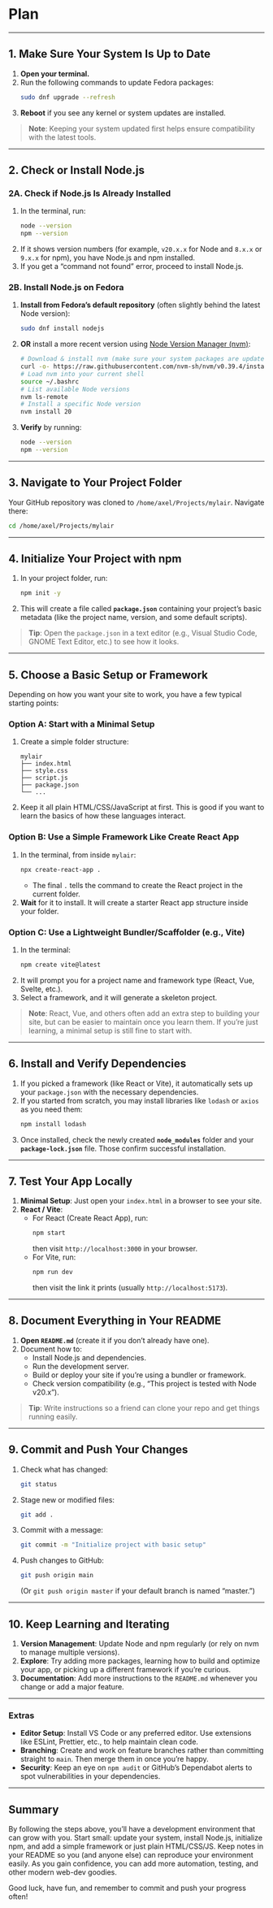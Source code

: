 # Plan

---

## 1. Make Sure Your System Is Up to Date
1. **Open your terminal.**  
2. Run the following commands to update Fedora packages:  
   ```bash
   sudo dnf upgrade --refresh
   ```
3. **Reboot** if you see any kernel or system updates are installed.

> **Note**: Keeping your system updated first helps ensure compatibility with the latest tools.

---

## 2. Check or Install Node.js

### 2A. Check if Node.js Is Already Installed
1. In the terminal, run:
   ```bash
   node --version
   npm --version
   ```
2. If it shows version numbers (for example, `v20.x.x` for Node and `8.x.x` or `9.x.x` for npm), you have Node.js and npm installed.  
3. If you get a “command not found” error, proceed to install Node.js.

### 2B. Install Node.js on Fedora
1. **Install from Fedora’s default repository** (often slightly behind the latest Node version):  
   ```bash
   sudo dnf install nodejs
   ```
2. **OR** install a more recent version using [Node Version Manager (nvm)](https://github.com/nvm-sh/nvm):
   ```bash
   # Download & install nvm (make sure your system packages are updated).
   curl -o- https://raw.githubusercontent.com/nvm-sh/nvm/v0.39.4/install.sh | bash
   # Load nvm into your current shell
   source ~/.bashrc
   # List available Node versions
   nvm ls-remote
   # Install a specific Node version
   nvm install 20
   ```
3. **Verify** by running:
   ```bash
   node --version
   npm --version
   ```

---

## 3. Navigate to Your Project Folder
Your GitHub repository was cloned to `/home/axel/Projects/mylair`. Navigate there:
```bash
cd /home/axel/Projects/mylair
```

---

## 4. Initialize Your Project with npm
1. In your project folder, run:
   ```bash
   npm init -y
   ```
2. This will create a file called **`package.json`** containing your project’s basic metadata (like the project name, version, and some default scripts).

> **Tip**: Open the `package.json` in a text editor (e.g., Visual Studio Code, GNOME Text Editor, etc.) to see how it looks.

---

## 5. Choose a Basic Setup or Framework
Depending on how you want your site to work, you have a few typical starting points:

### Option A: Start with a Minimal Setup
1. Create a simple folder structure:
   ```
   mylair
   ├── index.html
   ├── style.css
   ├── script.js
   ├── package.json
   └── ...
   ```
2. Keep it all plain HTML/CSS/JavaScript at first. This is good if you want to learn the basics of how these languages interact.

### Option B: Use a Simple Framework Like Create React App
1. In the terminal, from inside `mylair`:
   ```bash
   npx create-react-app .
   ```
   - The final `.` tells the command to create the React project in the current folder.
2. **Wait** for it to install. It will create a starter React app structure inside your folder.

### Option C: Use a Lightweight Bundler/Scaffolder (e.g., Vite)
1. In the terminal:
   ```bash
   npm create vite@latest
   ```
2. It will prompt you for a project name and framework type (React, Vue, Svelte, etc.).  
3. Select a framework, and it will generate a skeleton project.

> **Note**: React, Vue, and others often add an extra step to building your site, but can be easier to maintain once you learn them. If you’re just learning, a minimal setup is still fine to start with.

---

## 6. Install and Verify Dependencies
1. If you picked a framework (like React or Vite), it automatically sets up your `package.json` with the necessary dependencies.  
2. If you started from scratch, you may install libraries like `lodash` or `axios` as you need them:
   ```bash
   npm install lodash
   ```
3. Once installed, check the newly created **`node_modules`** folder and your **`package-lock.json`** file. Those confirm successful installation.

---

## 7. Test Your App Locally
1. **Minimal Setup**: Just open your `index.html` in a browser to see your site.  
2. **React / Vite**:
   - For React (Create React App), run:
     ```bash
     npm start
     ```
     then visit `http://localhost:3000` in your browser.
   - For Vite, run:
     ```bash
     npm run dev
     ```
     then visit the link it prints (usually `http://localhost:5173`).

---

## 8. Document Everything in Your README
1. **Open `README.md`** (create it if you don’t already have one).  
2. Document how to:
   - Install Node.js and dependencies.
   - Run the development server.
   - Build or deploy your site if you’re using a bundler or framework.
   - Check version compatibility (e.g., “This project is tested with Node v20.x”).

> **Tip**: Write instructions so a friend can clone your repo and get things running easily.

---

## 9. Commit and Push Your Changes
1. Check what has changed:
   ```bash
   git status
   ```
2. Stage new or modified files:
   ```bash
   git add .
   ```
3. Commit with a message:
   ```bash
   git commit -m "Initialize project with basic setup"
   ```
4. Push changes to GitHub:
   ```bash
   git push origin main
   ```
   (Or `git push origin master` if your default branch is named “master.”)

---

## 10. Keep Learning and Iterating
1. **Version Management**: Update Node and npm regularly (or rely on nvm to manage multiple versions).  
2. **Explore**: Try adding more packages, learning how to build and optimize your app, or picking up a different framework if you’re curious.  
3. **Documentation**: Add more instructions to the `README.md` whenever you change or add a major feature.

---

### Extras
- **Editor Setup**: Install VS Code or any preferred editor. Use extensions like ESLint, Prettier, etc., to help maintain clean code.
- **Branching**: Create and work on feature branches rather than committing straight to `main`. Then merge them in once you’re happy.
- **Security**: Keep an eye on `npm audit` or GitHub’s Dependabot alerts to spot vulnerabilities in your dependencies.

---

## Summary
By following the steps above, you’ll have a development environment that can grow with you. Start small: update your system, install Node.js, initialize npm, and add a simple framework or just plain HTML/CSS/JS. Keep notes in your README so you (and anyone else) can reproduce your environment easily. As you gain confidence, you can add more automation, testing, and other modern web-dev goodies. 

Good luck, have fun, and remember to commit and push your progress often!